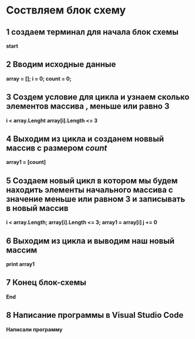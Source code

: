 # Соствляем блок схему
## 1 создаем терминал для начала блок схемы
**start**
## 2 Вводим исходные данные 
**array = []; i = 0; count = 0;**
## 3 Создем условие для цикла и узнаем сколько элементов массива , меньше или равно 3
**i < array.Lenght**
**array[i].Length  <= 3**
## 4 Выходим из цикла и созданем новвый массив с размером *count*
**array1 = [count]**
## 5 Создаем новый цикл в котором мы будем находить элементы начального массива с значение меньше или равном 3 и записывать в новый массив
**i < array.Length; array[i].Length  <= 3; array1 = array[i] j += 0**
## 6 Выходим из цикла и выводим наш новый массим 
**print array1**
## 7 Конец блок-схемы
**End**
## 8 Написание программы в Visual Studio Code
**Написали программу**